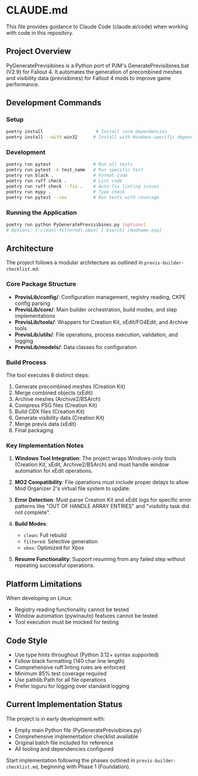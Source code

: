 # CLAUDE.md

This file provides guidance to Claude Code (claude.ai/code) when working with code in this repository.

## Project Overview

PyGeneratePrevisibines is a Python port of PJM's GeneratePrevisibines.bat (V2.9) for Fallout 4. It automates the generation of precombined meshes and visibility data (previsibines) for Fallout 4 mods to improve game performance.

## Development Commands

### Setup
```bash
poetry install                    # Install core dependencies
poetry install --with win32      # Install with Windows-specific dependencies
```

### Development
```bash
poetry run pytest                # Run all tests
poetry run pytest -k test_name   # Run specific test
poetry run black .               # Format code
poetry run ruff check .          # Lint code
poetry run ruff check --fix .    # Auto-fix linting issues
poetry run mypy .                # Type check
poetry run pytest --cov          # Run tests with coverage
```

### Running the Application
```bash
poetry run python PyGeneratePrevisibines.py [options]
# Options: [-clean|-filtered|-xbox] [-bsarch] [modname.esp]
```

## Architecture

The project follows a modular architecture as outlined in `previs-builder-checklist.md`:

### Core Package Structure
- **PrevisLib/config/**: Configuration management, registry reading, CKPE config parsing
- **PrevisLib/core/**: Main builder orchestration, build modes, and step implementations
- **PrevisLib/tools/**: Wrappers for Creation Kit, xEdit/FO4Edit, and Archive tools
- **PrevisLib/utils/**: File operations, process execution, validation, and logging
- **PrevisLib/models/**: Data classes for configuration

### Build Process
The tool executes 8 distinct steps:
1. Generate precombined meshes (Creation Kit)
2. Merge combined objects (xEdit)
3. Archive meshes (Archive2/BSArch)
4. Compress PSG files (Creation Kit)
5. Build CDX files (Creation Kit)
6. Generate visibility data (Creation Kit)
7. Merge previs data (xEdit)
8. Final packaging

### Key Implementation Notes

1. **Windows Tool Integration**: The project wraps Windows-only tools (Creation Kit, xEdit, Archive2/BSArch) and must handle window automation for xEdit operations.

2. **MO2 Compatibility**: File operations must include proper delays to allow Mod Organizer 2's virtual file system to update.

3. **Error Detection**: Must parse Creation Kit and xEdit logs for specific error patterns like "OUT OF HANDLE ARRAY ENTRIES" and "visibility task did not complete".

4. **Build Modes**:
   - `clean`: Full rebuild
   - `filtered`: Selective generation
   - `xbox`: Optimized for Xbox

5. **Resume Functionality**: Support resuming from any failed step without repeating successful operations.

## Platform Limitations

When developing on Linux:
- Registry reading functionality cannot be tested
- Window automation (pywinauto) features cannot be tested
- Tool execution must be mocked for testing

## Code Style

- Use type hints throughout (Python 3.12+ syntax supported)
- Follow black formatting (140 char line length)
- Comprehensive ruff linting rules are enforced
- Minimum 85% test coverage required
- Use pathlib.Path for all file operations
- Prefer loguru for logging over standard logging

## Current Implementation Status

The project is in early development with:
- Empty main Python file (PyGeneratePrevisibines.py)
- Comprehensive implementation checklist available
- Original batch file included for reference
- All tooling and dependencies configured

Start implementation following the phases outlined in `previs-builder-checklist.md`, beginning with Phase 1 (Foundation).